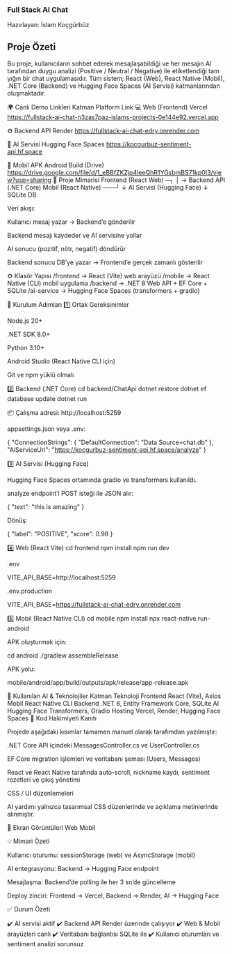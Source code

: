 ### Full Stack AI Chat

Hazırlayan: İslam Koçgürbüz

## Proje Özeti

Bu proje, kullanıcıların sohbet ederek mesajlaşabildiği ve her mesajın AI tarafından duygu analizi (Positive / Neutral / Negative) ile etiketlendiği tam yığın bir chat uygulamasıdır.
Tüm sistem; React (Web), React Native (Mobil), .NET Core (Backend) ve Hugging Face Spaces (AI Servisi) katmanlarından oluşmaktadır.

🌍 Canlı Demo Linkleri
Katman	Platform	Link
💻 Web (Frontend)	Vercel	https://fullstack-ai-chat-n3zas7paz-islams-projects-0e144e92.vercel.app

⚙️ Backend API	Render	https://fullstack-ai-chat-edry.onrender.com

🧠 AI Servisi	Hugging Face Spaces	https://kocgurbuz-sentiment-api.hf.space

📱 Mobil APK	Android Build (Drive)	https://drive.google.com/file/d/1_eBBfZKZjp4ieeQhR1YGsbmBS71kp0I3/view?usp=sharing
🧩 Proje Mimarisi
Frontend (React Web)   ─┐
                        │   →  Backend API (.NET Core)
Mobil (React Native) ───┘
                             ↓
                      AI Servisi (Hugging Face)
                             ↓
                          SQLite DB


Veri akışı:

Kullanıcı mesaj yazar → Backend’e gönderilir

Backend mesajı kaydeder ve AI servisine yollar

AI sonucu (pozitif, nötr, negatif) döndürür

Backend sonucu DB’ye yazar → Frontend’e gerçek zamanlı gösterilir

⚙️ Klasör Yapısı
/frontend    → React (Vite) web arayüzü
/mobile      → React Native (CLI) mobil uygulama
/backend     → .NET 8 Web API + EF Core + SQLite
/ai-service  → Hugging Face Spaces (transformers + gradio)

🧱 Kurulum Adımları
1️⃣ Ortak Gereksinimler

Node.js 20+

.NET SDK 8.0+

Python 3.10+

Android Studio (React Native CLI için)

Git ve npm yüklü olmalı

2️⃣ Backend (.NET Core)
cd backend/ChatApi
dotnet restore
dotnet ef database update
dotnet run


📦 Çalışma adresi: http://localhost:5259

appsettings.json veya .env:

{
  "ConnectionStrings": {
    "DefaultConnection": "Data Source=chat.db"
  },
  "AiServiceUrl": "https://kocgurbuz-sentiment-api.hf.space/analyze"
}

3️⃣ AI Servisi (Hugging Face)

Hugging Face Spaces ortamında gradio ve transformers kullanıldı.

analyze endpoint’i POST isteği ile JSON alır:

{ "text": "this is amazing" }


Dönüş:

{ "label": "POSITIVE", "score": 0.98 }

4️⃣ Web (React Vite)
cd frontend
npm install
npm run dev


.env

VITE_API_BASE=http://localhost:5259


.env.production

VITE_API_BASE=https://fullstack-ai-chat-edry.onrender.com

5️⃣ Mobil (React Native CLI)
cd mobile
npm install
npx react-native run-android


APK oluşturmak için:

cd android
./gradlew assembleRelease


APK yolu:

mobile/android/app/build/outputs/apk/release/app-release.apk

🧠 Kullanılan AI & Teknolojiler
Katman	Teknoloji
Frontend	React (Vite), Axios
Mobil	React Native CLI
Backend	.NET 8, Entity Framework Core, SQLite
AI	Hugging Face Transformers, Gradio
Hosting	Vercel, Render, Hugging Face Spaces
🧾 Kod Hakimiyeti Kanıtı

Projede aşağıdaki kısımlar tamamen manuel olarak tarafımdan yazılmıştır:

.NET Core API içindeki MessagesController.cs ve UserController.cs

EF Core migration işlemleri ve veritabanı şeması (Users, Messages)

React ve React Native tarafında auto-scroll, nickname kaydı, sentiment rozetleri ve çıkış yönetimi

CSS / UI düzenlemeleri

AI yardımı yalnızca tasarımsal CSS düzenlerinde ve açıklama metinlerinde alınmıştır.

📸 Ekran Görüntüleri
Web	Mobil

	
💡 Mimari Özeti

Kullanıcı oturumu: sessionStorage (web) ve AsyncStorage (mobil)

AI entegrasyonu: Backend → Hugging Face endpoint

Mesajlaşma: Backend’de polling ile her 3 sn’de güncelleme

Deploy zinciri:
Frontend → Vercel, Backend → Render, AI → Hugging Face

✅ Durum Özeti

✔️ AI servisi aktif
✔️ Backend API Render üzerinde çalışıyor
✔️ Web & Mobil arayüzleri canlı
✔️ Veritabanı bağlantısı SQLite ile
✔️ Kullanıcı oturumları ve sentiment analizi sorunsuz


